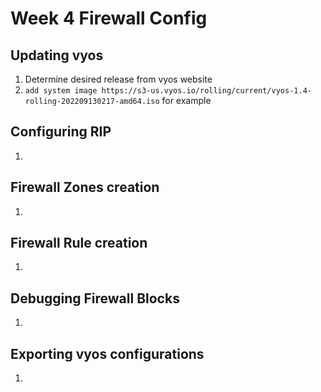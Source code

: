 # Week 4 Firewall Config

## Updating vyos

1. Determine desired release from vyos website
2. `add system image https://s3-us.vyos.io/rolling/current/vyos-1.4-rolling-202209130217-amd64.iso` for example

## Configuring RIP

1. 

## Firewall Zones creation

1. 

## Firewall Rule creation

1. 

## Debugging Firewall Blocks

1. 

## Exporting vyos configurations

1. 
